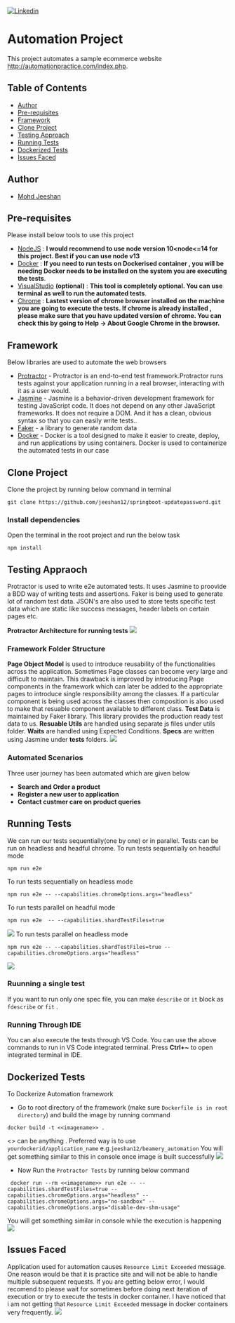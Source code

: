 [![Linkedin](https://img.shields.io/badge/LinkedIn-0077B5?style=for-the-badge&logo=linkedin&logoColor=white)](https://www.linkedin.com/in/mohdjeeshan)

# Automation Project
This project automates a sample ecommerce website http://automationpractice.com/index.php.
## Table of Contents

- [Author](#author)
- [Pre-requisites](#pre-requisites)
- [Framework](#framework)
- [Clone Project](#clone-project)
- [Testing Approach](#testing-approach)
- [Running Tests](#running-tests)
- [Dockerized Tests](#dockerized-tests)
- [Issues Faced](#issues-faced)

## Author
* [Mohd Jeeshan](https://github.com/jeeshan12)

## Pre-requisites
Please install below tools to use this project

* [NodeJS](https://nodejs.org/uk/blog/release/v13.14.0/) : **I would recommend to use node version 10<node<=14 for this project. Best if you can use node v13**
* [Docker](https://www.docker.com/) : **If you need to run tests on Dockerised container , you will be needing Docker needs to be installed on the system you are executing the tests**.
* [VisualStudio](https://code.visualstudio.com/download) **(optional)** : **This tool is completely optional. You can use terminal as well to run the automated tests**.
* [Chrome]() : **Lastest version of chrome browser installed on the machine you are going to execute the tests. If chrome is already installed , please make sure that you have updated version of chrome. You can check this by going to Help -> About Google Chrome in the browser.**

## Framework
Below libraries are used to automate the web browsers
* [Protractor](https://www.protractortest.org/) - Protractor is an end-to-end test framework.Protractor runs tests against your application running in a real browser, interacting with it as a user would.
* [Jasmine](https://jasmine.github.io/) - Jasmine is a behavior-driven development framework for testing JavaScript code. It does not depend on any other JavaScript frameworks. It does not require a DOM. And it has a clean, obvious syntax so that you can easily write tests..
* [Faker](https://www.npmjs.com/package/faker) - a library to generate random data
* [Docker](https://www.docker.com/) - Docker is a tool designed to make it easier to create, deploy, and run applications by using containers. Docker is used to containerize the automated tests in our case


## Clone Project
Clone the project by running below command in terminal
```
git clone https://github.com/jeeshan12/springboot-updatepassword.git
```
### Install dependencies
Open the terminal in the root project and run the below task
```
npm install
```
## Testing Appraoch
Protractor is used to write e2e automated tests. It uses Jasmine to proovide a BDD way of writing tests and assertions. Faker is being used to generate lot of random test data. JSON's are also used to store tests specific test data which are static like success messages, header labels on certain pages etc.

**Protractor Architecture for running tests**
![](https://github.com/jeeshan12/ECommerceAutomation/blob/main/framework_screenshots/ProtractorArchitecture.png)

### Framework Folder Structure
**Page Object Model** is used to introduce reusability of the functionalities across the application. Sometimes Page classes can become very large and difficult to maintain. This drawback is improved by introducing Page components in the framework which can later be added to the appropriate pages to introduce single responsibility among the classes. If a particular component is being used across the classes then composition is also used to make that resuable component available to different class.
**Test Data** is maintained by Faker library. This library provides the production ready test data to us.
**Resuable Utils** are handled using separate js files under utils folder.
**Waits** are handled using Expected Conditions.
**Specs** are written using Jasmine under **tests** folders.
![](https://github.com/jeeshan12/ECommerceAutomation/blob/main/framework_screenshots/Framework_structure.png)

### Automated Scenarios
Three user journey has been automated which are given below
* **Search and Order a product**
* **Register a new user to application**
* **Contact custmer care on product queries**


## Running Tests
We can run our tests sequentially(one by one) or in parallel. Tests can be run on headless and headful chrome.
To run tests sequentially on headful mode
```
npm run e2e
```
To run tests sequentially on headless mode
```
npm run e2e -- --capabilities.chromeOptions.args="headless"
```

To run tests parallel on headful mode
```
npm run e2e  -- --capabilities.shardTestFiles=true
```
![](https://github.com/jeeshan12/ECommerceAutomation/blob/main/framework_screenshots/ExecutionParallel_local.png)
To run tests parallel on headless mode
```
npm run e2e -- --capabilities.shardTestFiles=true --capabilities.chromeOptions.args="headless"
```
![](https://github.com/jeeshan12/ECommerceAutomation/blob/main/framework_screenshots/Execution_local_headless.png)
### Ruunning a single test
If you want to run only one spec file, you can make `describe` or `it` block as `fdescribe` or `fit` .
### Running Through IDE
You can also execute the tests through VS Code. You can use the above commands to run in VS Code integrated terminal. Press **Ctrl+~** to open integrated terminal in IDE.



## Dockerized Tests

To Dockerize Automation framework
* Go to root directory of the framework (make sure `Dockerfile is in root directory`) and build the image by running command
```
docker build -t <<imagename>> .
```
<<imagename>> can be anything . Preferred way is to use `yourdockerid/application_name` e.g.`jeeshan12/beamery_automation`
You will get something similar to this in console once image is built successfully
![](https://github.com/jeeshan12/ECommerceAutomation/blob/main/framework_screenshots/DockerImage.png)
* Now Run the `Protractor Tests` by running below command
```
 docker run --rm <<imagename>> run e2e -- --capabilities.shardTestFiles=true --capabilities.chromeOptions.args="headless" --capabilities.chromeOptions.args="no-sandbox" --capabilities.chromeOptions.args="disable-dev-shm-usage"

```
 You will get something similar in console while the execution is happening
![](https://github.com/jeeshan12/ECommerceAutomation/blob/main/framework_screenshots/DockerExecution.png)

## Issues Faced
Application used for automation causes `Resource Limit Exceeded` message. One reason would be that it is practice site and will not be able to handle multiple subsequent requests. If you are getting below error, I would recomend to please wait for sometimes before doing next iteration of execution or try to execute the tests in docker container. I have noticed that i am not getting that `Resource Limit Exceeded` message in docker containers very frequently.
![](https://github.com/jeeshan12/ECommerceAutomation/blob/main/framework_screenshots/Issues_faced.png)
